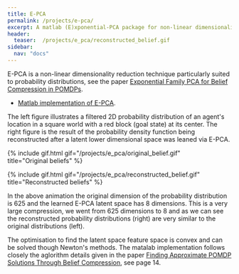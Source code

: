 ```yaml
---
title: E-PCA
permalink: /projects/e-pca/
excerpt: A matlab (E)xponential-PCA package for non-linear dimensionality reduction. 
header:
  teaser:  /projects/e_pca/reconstructed_belief.gif
sidebar:
  nav: "docs"
---
```


E-PCA is a non-linear dimensionality reduction technique particularly suited
to probability distributions, see the paper [Exponential Family PCA for Belief Compression
in POMDPs](http://www.cs.cmu.edu/~ggordon/nickr-ggordon.nips02.pdf).

* [Matlab implementation of E-PCA](https://github.com/gpldecha/e-pca).

The left figure illustrates a filtered 2D probability distribution of an agent's location in a square world with a red block (goal state) at its center. The right figure is the result of the probability density function being reconstructed after a latent lower dimensional space was leaned via E-PCA.

{% include gif.html
           gif="/projects/e_pca/original_belief.gif"    
           title="Original beliefs"
%}

{% include gif.html
           gif="/projects/e_pca/reconstructed_belief.gif"    
           title="Reconstructed beliefs"
%}

In the above animation the original dimension of the probability distribution is 625 and the learned E-PCA latent space
has 8 dimensions. This is a very large compression, we went from 625 dimensions to 8 and as we can see the reconstructed probability distributions (right) are very similar to the original distributions (left).

The optimisation to find the latent space feature space is convex and can be solved though Newton's methods. The matalab implementation follows closely the aglorithm details given in the paper [Finding Approximate POMDP Solutions Through Belief
Compression](https://arxiv.org/pdf/1107.0053.pdf), see page 14.
